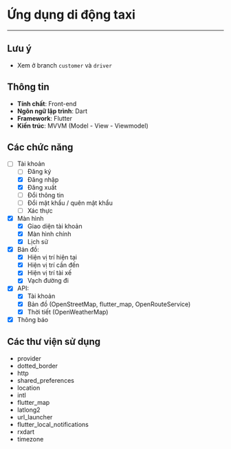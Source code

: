 # Ứng dụng di động taxi
___
## Lưu ý
- Xem ở branch `customer` và `driver`

## Thông tin
- **Tính chất**: Front-end
- **Ngôn ngữ lập trình**: Dart
- **Framework**: Flutter
- **Kiến trúc**: MVVM (Model - View - Viewmodel)

## Các chức năng
- [ ] Tài khoản
  - [ ] Đăng ký
  - [x] Đăng nhập
  - [x] Đăng xuất
  - [ ] Đổi thông tin
  - [ ] Đổi mật khẩu / quên mật khẩu
  - [ ] Xác thực
- [x] Màn hình
  - [x] Giao diện tài khoản 
  - [x] Màn hình chính
  - [x] Lịch sử
- [x] Bản đồ:
  - [x] Hiện vị trí hiện tại
  - [x] Hiện vị trí cần đến
  - [x] Hiện vị trí tài xế
  - [x] Vạch đường đi
 - [x] API:
   - [x] Tài khoản
   - [x] Bản đồ (OpenStreetMap, flutter_map, OpenRouteService)
   - [x] Thời tiết (OpenWeatherMap)
 - [x] Thông báo

## Các thư viện sử dụng
- provider
- dotted_border
- http
- shared_preferences
- location
- intl
- flutter_map
- latlong2
- url_launcher
- flutter_local_notifications
- rxdart
- timezone
